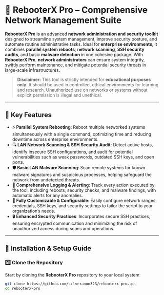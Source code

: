 # 🚀 **RebooterX Pro – Comprehensive Network Management Suite**

**RebooterX Pro** is an advanced **network administration and security toolkit** designed to streamline system management, improve security posture, and automate routine administrative tasks. Ideal for **enterprise environments**, it combines **parallel system reboots**, **network scanning**, **SSH security audits**, and basic **malware detection** in one cohesive package. With **RebooterX Pro**, **network administrators** can ensure system integrity, swiftly perform maintenance, and mitigate potential security threats in large-scale infrastructures.

> **Disclaimer:** This tool is strictly intended for **educational purposes only**. It should be used in controlled, ethical environments for learning and research. Unauthorized use on networks or systems without explicit permission is illegal and unethical.

---

## 🌟 **Key Features**

- **⚡ Parallel System Rebooting**: Reboot multiple networked systems simultaneously with a single command, optimizing time and reducing downtime across enterprise environments.
- **🔍 LAN Network Scanning & SSH Security Audit**: Detect active hosts, identify insecure SSH configurations, and audit for potential vulnerabilities such as weak passwords, outdated SSH keys, and open ports.
- **🛡 Basic LAN Malware Scanning**: Scan remote systems for known malware signatures and suspicious processes, helping safeguard the network from undetected threats.
- **📜 Comprehensive Logging & Alerting**: Track every action executed by the tool, including reboots, security checks, and malware findings, with automatic alerts for any anomalies.
- **🔧 Fully Customizable & Configurable**: Easily configure network ranges, credentials, SSH keys, and security settings to tailor the script to your organization’s needs.
- **🔒 Enhanced Security Practices**: Incorporates secure SSH practices, ensuring encrypted communication and minimizing the risk of unauthorized access during scans and operations.

---

## 🔧 **Installation & Setup Guide**

### 1️⃣ **Clone the Repository**
Start by cloning the **RebooterX Pro** repository to your local system:
```bash
git clone https://github.com/silveranon323/rebooterx-pro.git
cd rebooterx-pro
